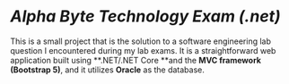 # *Alpha Byte Technology Exam (.net)*
This is a small project that is the solution to a software engineering lab question I encountered during my lab exams. It is a straightforward web application built using **.NET/.NET Core **and the **MVC framework** **(Bootstrap 5)**, and it utilizes **Oracle** as the database.
